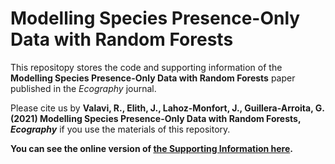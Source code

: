 # Modelling Species Presence-Only Data with Random Forests

This repositopy stores the code and supporting information of the **Modelling Species Presence-Only Data with Random Forests** paper published in the *Ecography* journal.

Please cite us by **Valavi, R., Elith, J., Lahoz-Monfort, J., Guillera-Arroita, G. (2021) Modelling Species Presence-Only Data with Random Forests, *Ecography*** if you use the materials of this repository.

**You can see the online version of [the Supporting Information here](https://link-url-here.org).**
